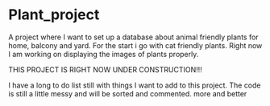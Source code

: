 # Plant_project
A project where I want to set up a database about animal friendly plants for home, balcony and yard. For the start i go with cat friendly plants.  Right now I am working on displaying the images of plants properly.

THIS PROJECT IS RIGHT NOW UNDER CONSTRUCTION!!!

I have a long to do list still with things I want to add to this project. The code is still a little messy and will be sorted and commented. more and better 
